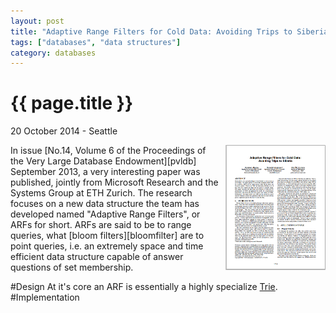 ```yaml
---
layout: post
title: "Adaptive Range Filters for Cold Data: Avoiding Trips to Siberia."
tags: ["databases", "data structures"]
category: databases
---
```


{{ page.title }}
================

<p class="meta">20 October 2014 - Seattle</p>
<a href="http://www.vldb.org/pvldb/vol6/p1714-kossmann.pdf">
<img style="float:right; margin-left: 10px;" src="/img/arf-thumb.png" height="200" width="160"/>
</a>
In issue [No.14, Volume 6 of the Proceedings of the Very Large Database Endowment][pvldb] September 2013, a very interesting paper was published,
jointly from Microsoft Research and the Systems Group at ETH Zurich. 
The research focuses on a new data structure the team has developed named "Adaptive Range Filters", or ARFs for short.
ARFs are said to be to range queries, what [bloom filters][bloomfilter] are to point queries, i.e. an extremely space
and time efficient data structure capable of answer questions of set membership.

#Design 
At it's core an ARF is essentially a highly specialize [Trie].
#Implementation 

<!-- Our Sources -->
[pvldb]: http://www.vldb.org/pvldb/vol6.html
[bloomfilter]: http://en.wikipedia.org/wiki/Bloom_filter
[trie]: http://en.wikipedia.org/wiki/Trie
